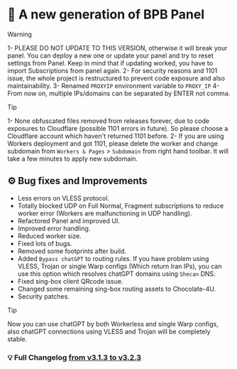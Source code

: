 # 🥳 A new generation of BPB Panel

> [!WARNING]
> 1- PLEASE DO NOT UPDATE TO THIS VERSION, otherwise it will break your panel. You can deploy a new one or update your panel and try to reset settings from Panel. Keep in mind that if updating worked, you have to import Subscriptions from panel again.
> 2- For security reasons and 1101 issue, the whole project is restructured to prevent code exposure and also maintainability.
> 3- Renamed `PROXYIP` environment variable to `PROXY_IP`
> 4- From now on, multiple IPs/domains can be separated by ENTER not comma.

> [!TIP]
> 1- None obfuscated files removed from releases forever, due to code exposures to Cloudflare (possible 1101 errors in future). So please choose a Cloudflare account which haven't returned 1101 before.
> 2- If you are using Workers deployment and got 1101, please delete the worker and change subdomain from `Workers & Pages` > `Subdomain` from right hand toolbar. It will take a few minutes to apply new subdomain.
 
## ⚙️ Bug fixes and Improvements
- Less errors on VLESS protocol.
- Totally blocked UDP on Full Normal, Fragment subscriptions to reduce worker error (Workers are malfunctioning in UDP handling).
- Refactored Panel and improved UI.
- Improved error handling.
- Reduced worker size.
- Fixed lots of bugs. 
- Removed some footprints after build.
- Added `Bypass chatGPT` to routing rules. If you have problem using VLESS, Trojan or single Warp configs (Which return Iran IPs), you can use this option which resolves chatGPT domains using `Shecan` DNS.
- Fixed sing-box client QRcode issue.
- Changed some remaining sing-box routing assets to Chocolate-4U.
- Security patches.

> [!TIP]
> Now you can use chatGPT by both Workerless and single Warp configs, also chatGPT connections using VLESS and Trojan will be completely stable.


### 💡 Full Changelog [ from v3.1.3 to v3.2.3](https://github.com/bia-pain-bache/bpb-worker-panel/compare/v3.1.3...v3.2.3)